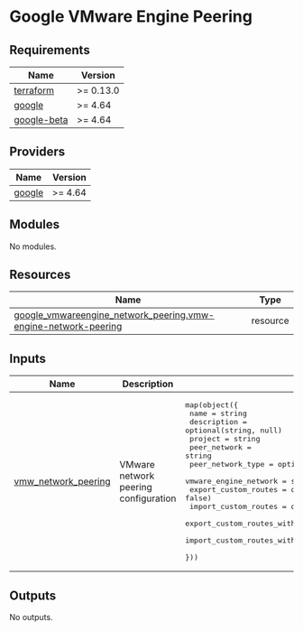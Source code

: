 
# Google VMware Engine Peering

## Requirements

| Name | Version |
|------|---------|
| <a name="requirement_terraform"></a> [terraform](#requirement\_terraform) | >= 0.13.0 |
| <a name="requirement_google"></a> [google](#requirement\_google) | >= 4.64 |
| <a name="requirement_google-beta"></a> [google-beta](#requirement\_google-beta) | >= 4.64 |

## Providers

| Name | Version |
|------|---------|
| <a name="provider_google"></a> [google](#provider\_google) | >= 4.64 |

## Modules

No modules.

## Resources

| Name | Type |
|------|------|
| [google_vmwareengine_network_peering.vmw-engine-network-peering](https://registry.terraform.io/providers/hashicorp/google/latest/docs/resources/vmwareengine_network_peering) | resource |

## Inputs

| Name | Description | Type | Default | Required |
|------|-------------|------|---------|:--------:|
| <a name="input_vmw_network_peering"></a> [vmw\_network\_peering](#input\_vmw\_network\_peering) | VMware network peering configuration | <pre>map(object({<br>    name                                = string<br>    description                         = optional(string, null)<br>    project                             = string<br>    peer_network                        = string<br>    peer_network_type                   = optional(string, "STANDARD")<br>    vmware_engine_network               = string<br>    export_custom_routes                = optional(bool, false)<br>    import_custom_routes                = optional(bool, false)<br>    export_custom_routes_with_public_ip = optional(bool, false)<br>    import_custom_routes_with_public_ip = optional(bool, false)<br>  }))</pre> | `{}` | no |

## Outputs

No outputs.
<!-- END_TF_DOCS -->